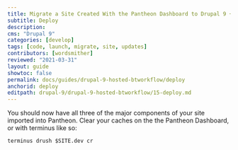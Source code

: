 ```yaml
---
title: Migrate a Site Created With the Pantheon Dashboard to Drupal 9 + Build Tools
subtitle: Deploy
description: 
cms: "Drupal 9"
categories: [develop]
tags: [code, launch, migrate, site, updates]
contributors: [wordsmither]
reviewed: "2021-03-31"
layout: guide
showtoc: false
permalink: docs/guides/drupal-9-hosted-btworkflow/deploy
anchorid: deploy
editpath: drupal-9/drupal-9-hosted-btworkflow/15-deploy.md
---
```


You should now have all three of the major components of your site imported into Pantheon. Clear your caches on the the Pantheon Dashboard, or with terminus like so:

  ```bash{promptUser: user}
  terminus drush $SITE.dev cr
  ```

<Partial file="drupal-9/deploy-live.md" />